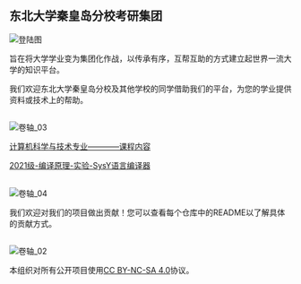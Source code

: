 ## 东北大学秦皇岛分校考研集团

![登陆图](https://github.com/NEUQNPEE/.github/assets/103409346/ae96f651-2a00-4056-bd84-4f3efa0f8522)

旨在将大学学业变为集团化作战，以传承有序，互帮互助的方式建立起世界一流大学的知识平台。

我们欢迎东北大学秦皇岛分校及其他学校的同学借助我们的平台，为您的学业提供资料或技术上的帮助。

##
![卷轴_03](https://github.com/NEUQNPEE/.github/assets/103409346/01ea1adb-5dda-4978-be21-50067d51d8da)

[计算机科学与技术专业————课程内容](https://github.com/NEUQNPEE/CS_Computer-Science-and-Technology)

[2021级-编译原理-实验-SysY语言编译器](https://github.com/NEUQNPEE/SysY-compiler)

##
![卷轴_04](https://github.com/NEUQNPEE/.github/assets/103409346/5ac524d3-a119-4b06-bb1d-f2df920744eb)

我们欢迎对我们的项目做出贡献！您可以查看每个仓库中的README以了解具体的贡献方式。

##
![卷轴_02](https://github.com/NEUQNPEE/.github/assets/103409346/14f68869-7658-4991-ada5-564e8697edef)

本组织对所有公开项目使用[CC BY-NC-SA 4.0](http://creativecommons.org/licenses/by-nc-sa/4.0/?ref=chooser-v1)协议。


